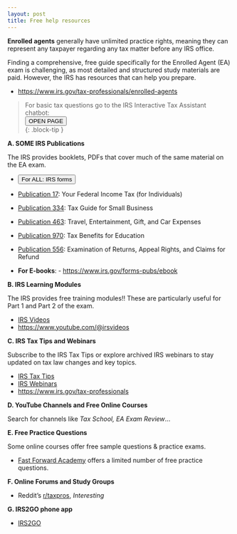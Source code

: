 ```yaml
---
layout: post
title: Free help resources
--- 
```


<script>
function button3() { window.open("www.irs.gov/help/ita"); }
</script>

**Enrolled agents** generally have unlimited practice rights, meaning they can represent any taxpayer regarding any tax matter before any IRS office.

Finding a comprehensive, free guide specifically for the Enrolled Agent (EA) exam is challenging, as most detailed and structured study materials are paid. However, the IRS has resources that can help you prepare.
- https://www.irs.gov/tax-professionals/enrolled-agents

> For basic tax questions go to the IRS Interactive Tax Assistant chatbot:  
> <button onclick="button3()">OPEN PAGE</button>  
{: .block-tip }

**A. SOME IRS Publications**

The IRS provides booklets, PDFs that cover much of the same material on the EA exam.

<script>
function buttonFunc() { window.open("https://www.irs.gov/forms-pubs"); }
</script>
- <button onclick="buttonFunc()">For ALL: IRS forms</button>

- [Publication 17](https://www.irs.gov/pub/irs-pdf/p17.pdf): Your Federal Income Tax (for Individuals)
- [Publication 334](https://www.irs.gov/pub/irs-pdf/p334.pdf): Tax Guide for Small Business
- [Publication 463](https://www.irs.gov/pub/irs-pdf/p463.pdf): Travel, Entertainment, Gift, and Car Expenses
- [Publication 970](https://www.irs.gov/pub/irs-pdf/p970.pdf): Tax Benefits for Education
- [Publication 556](https://www.irs.gov/pub/irs-pdf/p556.pdf): Examination of Returns, Appeal Rights, and Claims for Refund
- **For E-books**: - https://www.irs.gov/forms-pubs/ebook

**B. IRS Learning Modules**

The IRS provides free training modules!! These are particularly useful for Part 1 and Part 2 of the exam.

- [IRS Videos](https://www.irs.gov/newsroom/videos)
- https://www.youtube.com/@irsvideos

**C. IRS Tax Tips and Webinars**

Subscribe to the IRS Tax Tips or explore archived IRS webinars to stay updated on tax law changes and key topics.

- [IRS Tax Tips](https://www.irs.gov/newsroom/irs-tax-tips)
- [IRS Webinars]([fix](https://www.irs.gov/newsroom/videos))
- https://www.irs.gov/tax-professionals

**D. YouTube Channels and Free Online Courses**

Search for channels like *Tax School, EA Exam Review*...

**E. Free Practice Questions**

Some online courses offer free sample questions & practice exams.
- [Fast Forward Academy](https://fastforwardacademy.com) offers a limited number of free practice questions.

**F. Online Forums and Study Groups**

- Reddit’s [r/taxpros](https://www.reddit.com/r/taxpros/), *Interesting*

**G. IRS2GO phone app**

- [IRS2GO](https://www.irs.gov/help/irs2goapp)
